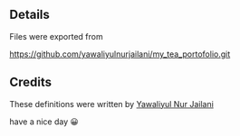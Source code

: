 ## Details

Files were exported from

https://github.com/yawaliyulnurjailani/my_tea_portofolio.git

## Credits

These definitions were written by [Yawaliyul Nur Jailani](https://github.com/yawaliyulnurjailani)

have a nice day :grinning:
